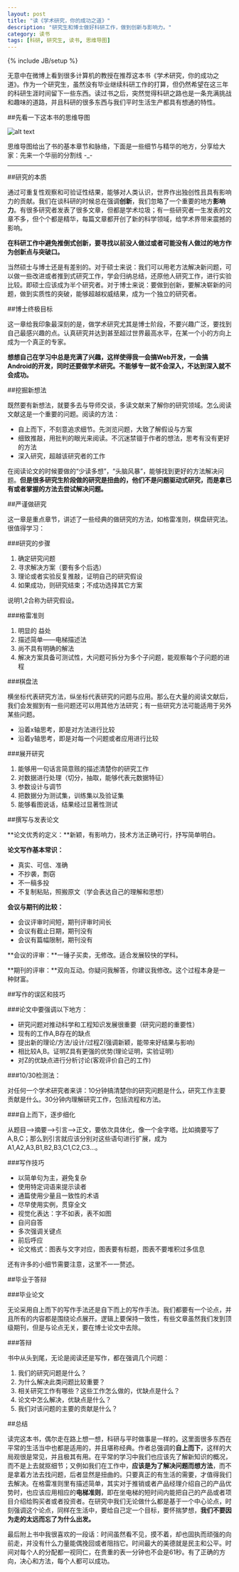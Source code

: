 ```yaml
---
layout: post
title: "读《学术研究，你的成功之道》"
description: "研究生和博士做好科研工作，做到创新与影响力。"
category: 读书
tags: [科研, 研究生, 读书, 思维导图]
---
```

{% include JB/setup %}

无意中在微博上看到很多计算机的教授在推荐这本书《学术研究，你的成功之道》。作为一个研究生，虽然没有毕业继续科研工作的打算，但仍然希望在这三年的科研生涯时间留下一些东西。读过书之后，突然觉得科研之路也是一条充满挑战和趣味的道路，并且科研的很多东西与我们平时生活生产都具有想通的特性。

##先看一下这本书的思维导图

![alt text](http://lishen-jekyllblogresource.stor.sinaapp.com/research.jpg)

思维导图给出了书的基本章节和脉络，下面是一些细节与精华的地方，分享给大家：先来一个华丽的分割线 -_-

***

##研究的本质

通过可重复性观察和可验证性结果，能够对人类认识，世界作出独创性且具有影响力的贡献。我们在谈科研的时候总在强调**创新**，我们忽略了一个重要的地方**影响力**。有很多研究者发表了很多文章，但都是学术垃圾；有一些研究者一生发表的文章不多，但个个都是精华，每篇文章都开创了新的科学领域，给学术界带来震撼的影响。

**在科研工作中避免推倒式创新，要寻找以前没人做过或者可能没有人做过的地方作为创新点与突破口。**

当然硕士与博士还是有差别的。对于硕士来说：我们可以用老方法解决新问题，可以做一些改进或者推到式研究工作，学会归纳总结，还原他人研究工作，进行实验比较。即硕士应该成为半个研究者。对于博士来说：要做到创新，要解决崭新的问题，做到实质性的突破，能够超越权威结果，成为一个独立的研究者。

##博士终极目标

这一章给我印象最深刻的是，做学术研究尤其是博士阶段，不要兴趣广泛，要找到自己最感兴趣的点。认真研究并达到甚至超过世界最高水平，在某一个小的方向上成为一个真正的专家。

**想想自己在学习中总是充满了兴趣，这样使得我一会搞Web开发，一会搞Android的开发，同时还要做学术研究。不能够专一就不会深入，不达到深入就不会成功。**

##挖掘新想法

既然要有新想法，就要多去与导师交谈，多读文献来了解你的研究领域。怎么阅读文献这是一个重要的问题。阅读的方法：

- 自上而下，不刻意追求细节。先浏览问题，大致了解假设与方案
- 细致推敲，用批判的眼光来阅读。不沉迷禁锢于作者的想法，思考有没有更好的方法
- 深入研究，超越该研究者的工作

在阅读论文的时候要做的“少读多想”，“头脑风暴”，能够找到更好的方法解决问题。**但是很多研究生阶段做的研究是扭曲的，他们不是问题驱动式研究，而是拿已有或者掌握的方法去尝试解决问题。**

##严谨做研究

这一章是重点章节，讲述了一些经典的做研究的方法，如格雷准则，棋盘研究法。很值得学习：

###研究的步骤

1. 确定研究问题
2. 寻求解决方案（要有多个后选）
3. 理论或者实验反复推敲，证明自己的研究假设
4. 如果成功，则研究结束；不成功选择其它方案

说明1,2合称为研究假设。

###格雷准则

1. 明显的 益处
2. 描述简单——电梯描述法
3. 尚不具有明确的解法
4. 解决方案具备可测试性，大问题可拆分为多个子问题，能观察每个子问题的进程

###棋盘法

横坐标代表研究方法，纵坐标代表研究的问题与应用。那么在大量的阅读文献后，我们会发掘到有一些问题还可以用其他方法研究；有一些研究方法可能适用于另外某些问题。

- 沿着x轴思考，即是对方法进行比较
- 沿着y轴思考，即是对每一个问题或者应用进行比较

###展开研究

1. 能够用一句话言简意赅的描述清楚你的研究工作
2. 对数据进行处理（切分，抽取，能够代表元数据特征）
3. 参数设计与调节
4. 把数据分为测试集，训练集以及验证集
5. 能够看图说话，结果经过显著性测试

##撰写与发表论文

**论文优秀的定义：**新颖，有影响力，技术方法正确可行，抒写简单明白。

**论文写作基本常识：**

- 真实、可信、准确
- 不抄袭，剽窃
- 不一稿多投
- 不复制粘贴，照搬原文（学会表达自己的理解和思想）

**会议与期刊的比较：**

- 会议评审时间短，期刊评审时间长
- 会议有截止日期，期刊没有
- 会议有篇幅限制，期刊没有

**会议的评审：**一锤子买卖，无修改。适合发展较快的学科。

**期刊的评审：**双向互动。你疑问我解答，你建议我修改。这个过程本身是一种财富。

##写作的误区和技巧

###论文中要强调以下地方：

- 研究问题对推动科学和工程知识发展很重要（研究问题的重要性）
- 现有的工作A,B存在的缺点
- 提出新的理论/方法/设计/过程Z(强调新颖，能带来好结果与影响)
- 相比较A,B。证明Z具有更强的优势(理论证明，实验证明）
- 对Z的优缺点进行分析讨论(客观评价自己的工作)

###10/30检测法：

对任何一个学术研究者来讲：10分钟搞清楚你的研究问题是什么，研究工作主要贡献是什么。30分钟内理解研究工作，包括流程和方法。

###自上而下，逐步细化

从题目——>摘要——>引言——>正文，要依次具体化，像一个金字塔。比如摘要写了A,B,C；那么到引言就应该分别对这些语句进行扩展，成为A1,A2,A3,B1,B2,B3,C1,C2,C3...。

###写作技巧

- 以简单句为主，避免复杂
- 使用特定词语来提示读者
- 通篇使用少量且一致性的术语
- 尽早使用实例，贯穿全文
- 视觉化表达：字不如表，表不如图
- 自问自答
- 多次强调关键点
- 前后呼应
- 论文格式：图表与文字对应，图表要有标题，图表不要堆积过多信息

还有许多的小细节需要注意，这里不一一赘述。

##毕业于答辩

###毕业论文

无论采用自上而下的写作手法还是自下而上的写作手法。我们都要有一个论点，并且所有的内容都是围绕论点展开。逻辑上要保持一致性，有些文章虽然我们发到顶级期刊，但是与论点无关，要在博士论文中去除。

###答辩

书中从头到尾，无论是阅读还是写作，都在强调几个问题：

1. 我们的研究问题是什么？
2. 为什么解决此类问题比较重要？
3. 相关研究工作有哪些？这些工作怎么做的，优缺点是什么？
4. 论文中怎么解决，优缺点是什么？
5. 我们对该问题的主要的贡献是什么？

##总结

读完这本书，偶尔走在路上想一想，科研与平时做事是一样的。这里面很多东西在平常的生活当中也都是适用的，并且堪称经典。作者总强调的**自上而下**，这样的大局观很是常见，并且极其有用。在平常的学习中我们也应该先了解新知识的概况，而不是上去就抠细节；又例如我们在工作中，**应该是为了解决问题而想方法**，而不是拿着方法去找问题，后者显然是扭曲的。只要真正的有生活的需要，才值得我们去解决。在格雷准则里有描述简单，其实对于推销或者产品经理介绍自己的产品优势时，也应该应用相应的**电梯准则**，即在坐电梯的短时间内能把自己的产品或者项目介绍给购买者或者投资者。在研究中我们无论做什么都是基于一个中心论点，时刻强调这个论点，同样在生活中，要给自己定一个目标，要怀揣梦想，**我们不要因为走的太远而忘了为什么出发。**

最后附上书中我很喜欢的一段话：时间虽然看不见，摸不着，却也固执而顽强的向前走，并没有什么力量能偶挽回或者阻挡它。时间最大的美德就是民主和公平。时间对每个人的分配都一视同仁，在贵重的表一分钟也不会是61秒。有了正确的方向，决心和方法，每个人都可以成功。
